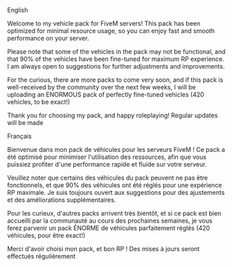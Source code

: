 English

Welcome to my vehicle pack for FiveM servers! This pack has been optimized for minimal resource usage, so you can enjoy fast and smooth performance on your server.

Please note that some of the vehicles in the pack may not be functional, and that 90% of the vehicles have been fine-tuned for maximum RP experience. I am always open to suggestions for further adjustments and improvements.

For the curious, there are more packs to come very soon, and if this pack is well-received by the community over the next few weeks, I will be uploading an ENORMOUS pack of perfectly fine-tuned vehicles (420 vehicles, to be exact!)

Thank you for choosing my pack, and happy roleplaying!
Regular updates will be made

Français


Bienvenue dans mon pack de véhicules pour les serveurs FiveM ! Ce pack a été optimisé pour minimiser l'utilisation des ressources, afin que vous puissiez profiter d'une performance rapide et fluide sur votre serveur.

Veuillez noter que certains des véhicules du pack peuvent ne pas être fonctionnels, et que 90% des véhicules ont été réglés pour une expérience RP maximale. Je suis toujours ouvert aux suggestions pour des ajustements et des améliorations supplémentaires.

Pour les curieux, d'autres packs arrivent très bientôt, et si ce pack est bien accueilli par la communauté au cours des prochaines semaines, je vous ferez parvenir un pack ÉNORME de véhicules parfaitement réglés (420 véhicules, pour être exact!)

Merci d'avoir choisi mon pack, et bon RP !
Des mises à jours seront effectués régulièrement
